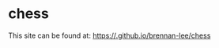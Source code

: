 # chess
This site can be found at: [https://.github.io/brennan-lee/chess](https://brennan-lee.github.io/chess)
